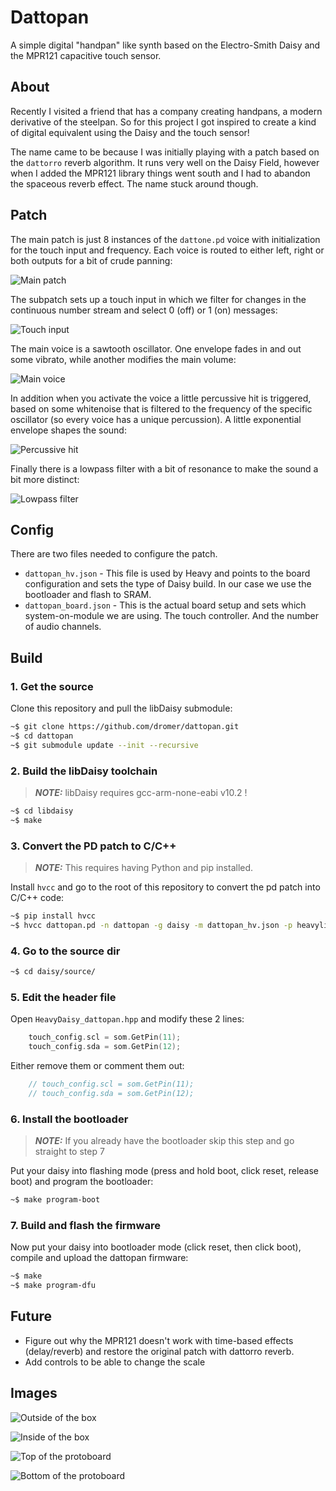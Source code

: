 # Dattopan

A simple digital "handpan" like synth based on the Electro-Smith Daisy and the MPR121 capacitive touch sensor.

## About

Recently I visited a friend that has a company creating handpans, a modern derivative of the steelpan. So for this project I got inspired to create a kind of digital equivalent using the Daisy and the touch sensor!

The name came to be because I was initially playing with a patch based on the `dattorro` reverb algorithm. It runs very well on the Daisy Field, however when I added the MPR121 library things went south and I had to abandon the spaceous reverb effect. The name stuck around though.

## Patch

The main patch is just 8 instances of the `dattone.pd` voice with initialization for the touch input and frequency. Each voice is routed to either left, right or both outputs for a bit of crude panning:

![Main patch](docs/patch_main.jpg)

The subpatch sets up a touch input in which we filter for changes in the continuous number stream and select 0 (off) or 1 (on) messages:

![Touch input](docs/patch_sub1.jpg)

The main voice is a sawtooth oscillator. One envelope fades in and out some vibrato, while another modifies the main volume:

![Main voice](docs/patch_sub2.jpg)

In addition when you activate the voice a little percussive hit is triggered, based on some whitenoise that is filtered to the frequency of the specific oscillator (so every voice has a unique percussion). A little exponential envelope shapes the sound:

![Percussive hit](docs/patch_sub3.jpg)

Finally there is a lowpass filter with a bit of resonance to make the sound a bit more distinct:

![Lowpass filter](docs/patch_sub4.jpg)

## Config

There are two files needed to configure the patch.

- `dattopan_hv.json` - This file is used by Heavy and points to the board configuration and sets the type of Daisy build. In our case we use the bootloader and flash to SRAM.
- `dattopan_board.json` - This is the actual board setup and sets which system-on-module we are using. The touch controller. And the number of audio channels.

## Build

### 1. Get the source

Clone this repository and pull the libDaisy submodule:

```bash
~$ git clone https://github.com/dromer/dattopan.git
~$ cd dattopan
~$ git submodule update --init --recursive
```

### 2. Build the libDaisy toolchain

> **_NOTE:_** libDaisy requires gcc-arm-none-eabi v10.2 !

```bash
~$ cd libdaisy
~$ make
```

### 3. Convert the PD patch to C/C++

> **_NOTE:_** This requires having Python and pip installed.

Install `hvcc` and go to the root of this repository to convert the pd patch into C/C++ code:

```bash
~$ pip install hvcc
~$ hvcc dattopan.pd -n dattopan -g daisy -m dattopan_hv.json -p heavylib
```

### 4. Go to the source dir

```bash
~$ cd daisy/source/
```

### 5. Edit the header file

Open `HeavyDaisy_dattopan.hpp` and modify these 2 lines:

```cpp
    touch_config.scl = som.GetPin(11);
    touch_config.sda = som.GetPin(12);
```

Either remove them or comment them out:

```cpp
    // touch_config.scl = som.GetPin(11);
    // touch_config.sda = som.GetPin(12);
```

### 6. Install the bootloader

> **_NOTE:_** If you already have the bootloader skip this step and go straight to step 7

Put your daisy into flashing mode (press and hold boot, click reset, release boot) and program the bootloader:

```bash
~$ make program-boot
```

### 7. Build and flash the firmware

Now put your daisy into bootloader mode (click reset, then click boot), compile and upload the dattopan firmware:

```bash
~$ make
~$ make program-dfu
```

## Future

- Figure out why the MPR121 doesn't work with time-based effects (delay/reverb) and restore the original patch with dattorro reverb.
- Add controls to be able to change the scale

## Images

![Outside of the box](docs/box.jpg)

![Inside of the box](docs/box_inside.jpg)

![Top of the protoboard](docs/proto_top.jpg)

![Bottom of the protoboard](docs/proto_bottom.jpg)
